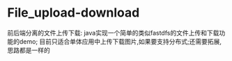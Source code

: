 # File_upload-download
前后端分离的文件上传下载:
java实现一个简单的类似fastdfs的文件上传和下载功能的demo; 目前只适合单体应用中上传下载图片,如果要支持分布式;还需要拓展,思路都是一样的
